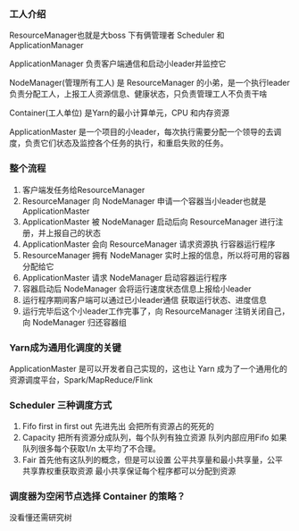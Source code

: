 ### 工人介绍
ResourceManager也就是大boss 下有俩管理者 Scheduler 和 ApplicationManager

ApplicationManager 负责客户端通信和启动小leader并监控它

NodeManager(管理所有工人) 是 ResourceManager 的小弟，是一个执行leader负责分配工人，上报工人资源信息、健康状态，只负责管理工人不负责干啥

Container(工人单位) 是Yarn的最小计算单元，CPU 和内存资源

ApplicationMaster 是一个项目的小leader，每次执行需要分配一个领导的去调度，负责它们状态及监控各个任务的执行，和重启失败的任务。

### 整个流程
1. 客户端发任务给ResourceManager
2. ResourceManager 向 NodeManager 申请一个容器当小leader也就是 ApplicationMaster 
3. ApplicationMaster 被 NodeManager 启动后向 ResourceManager 进行注册，并上报自己的状态
4. ApplicationMaster 会向 ResourceManager 请求资源执
行容器运行程序
5. ResourceManager 拥有 NodeManager 实时上报的信息，所以将可用的容器分配给它
6. ApplicationMaster 请求 NodeManager 启动容器运行程序
7. 容器启动后 NodeManager 会将运行速度状态信息上报给小leader
8. 运行程序期间客户端可以通过已小leader通信 获取运行状态、进度信息
9. 运行完毕后这个小leader工作完事了，向 ResourceManager 注销关闭自己，向 NodeManager 归还容器组

### Yarn成为通用化调度的关键
ApplicationMaster 是可以开发者自己实现的，这也让 Yarn 成为了一个通用化的资源调度平台，Spark/MapReduce/Flink

### Scheduler 三种调度方式
1. Fifo first in first out 先进先出 会把所有资源占的死死的
2. Capacity 把所有资源分成队列，每个队列有独立资源 队列内部应用Fifo 如果队列很多每个获取1/n 太平均了不合理。
3. Fair 首先他有这队列的概念，但是可以设置 公平共享量和最小共享量，公平共享靠权重获取资源  最小共享保证每个程序都可以分配到资源

### 调度器为空闲节点选择 Container 的策略？
没看懂还需研究树